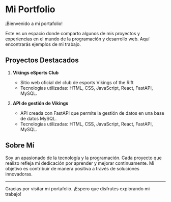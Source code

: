 # Mi Portfolio

¡Bienvenido a mi portafolio!

Este es un espacio donde comparto algunos de mis proyectos y experiencias en el mundo de la programación y desarrollo web. Aquí encontrarás ejemplos de mi trabajo.

## Proyectos Destacados

1. **Vikings eSports Club**  
   - Sitio web oficial del club de esports Vikings of the Rift
   - Tecnologías utilizadas: HTML, CSS, JavaScript, React, FastAPI, MySQL.

2. **API de gestión de Vikings**  
   - API creada con FastAPI que permite la gestión de datos en una base de datos MySQL.
   - Tecnologías utilizadas: HTML, CSS, JavaScript, React, FastAPI, MySQL.

## Sobre Mí

Soy un apasionado de la tecnología y la programación. Cada proyecto que realizo refleja mi dedicación por aprender y mejorar continuamente. Mi objetivo es contribuir de manera positiva a través de soluciones innovadoras.

---

Gracias por visitar mi portafolio. ¡Espero que disfrutes explorando mi trabajo!
